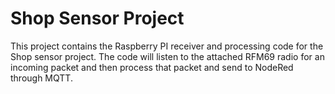 # Shop Sensor Project
This project contains the Raspberry PI receiver and processing code for the Shop sensor project.
The code will listen to the attached RFM69 radio for an incoming packet and then process that packet
and send to NodeRed through MQTT.

